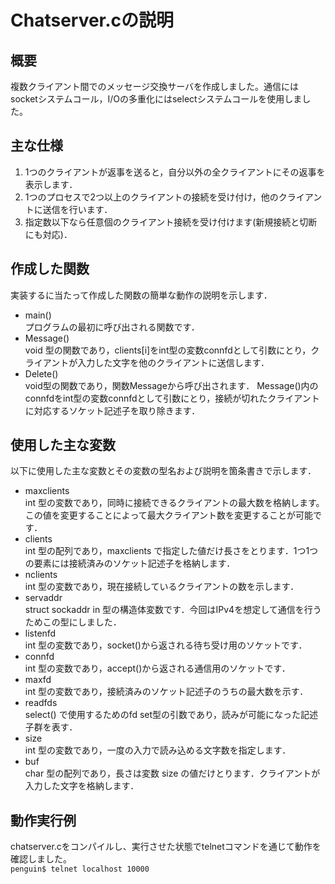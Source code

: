 # Chatserver.cの説明

## 概要
複数クライアント間でのメッセージ交換サーバを作成しました。通信にはsocketシステムコール，I/Oの多重化にはselectシステムコールを使用しました。

## 主な仕様
1. 1つのクライアントが返事を送ると，自分以外の全クライアントにその返事を表示します．
2. 1つのプロセスで2つ以上のクライアントの接続を受け付け，他のクライアントに送信を行います．
3. 指定数以下なら任意個のクライアント接続を受け付けます(新規接続と切断にも対応)．

## 作成した関数
実装するに当たって作成した関数の簡単な動作の説明を示します．
- main()<br>
プログラムの最初に呼び出される関数です．
- Message()<br>
void 型の関数であり，clients[i]をint型の変数connfdとして引数にとり，クライアントが入力した文字を他のクライアントに送信します．
- Delete()<br>
void型の関数であり，関数Messageから呼び出されます．
Message()内のconnfdをint型の変数connfdとして引数にとり，接続が切れたクライアントに対応するソケット記述子を取り除きます．

## 使用した主な変数
以下に使用した主な変数とその変数の型名および説明を箇条書きで示します．
- maxclients<br>
int 型の変数であり，同時に接続できるクライアントの最大数を格納します。この値を変更することによって最大クライアント数を変更することが可能です．
- clients<br>
int 型の配列であり，maxclients で指定した値だけ長さをとります．1つ1つの要素には接続済みのソケット記述子を格納します．
- nclients<br>
int 型の変数であり，現在接続しているクライアントの数を示します．
- servaddr<br>
struct sockaddr in 型の構造体変数です．今回はIPv4を想定して通信を行うためこの型にしました．
- listenfd<br>
int 型の変数であり，socket()から返される待ち受け用のソケットです．
- connfd<br>
int 型の変数であり，accept()から返される通信用のソケットです．
- maxfd<br>
int 型の変数であり，接続済みのソケット記述子のうちの最大数を示す．
- readfds<br>
select() で使用するためのfd set型の引数であり，読みが可能になった記述子群を表す．
- size<br>
int 型の変数であり，一度の入力で読み込める文字数を指定します．
- buf<br>
char 型の配列であり，長さは変数 size の値だけとります．クライアントが入力した文字を格納します．

## 動作実行例
chatserver.cをコンパイルし、実行させた状態でtelnetコマンドを通じて動作を確認しました。<br>
```penguin$ telnet localhost 10000```
